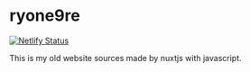 # ryone9re

[![Netlify Status](https://api.netlify.com/api/v1/badges/92bc439a-45f3-4a11-9c2c-4c62414a618a/deploy-status)](https://app.netlify.com/sites/ryone9re/deploys)

This is my old website sources made by nuxtjs with javascript.
